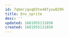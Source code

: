 ```yaml
---
id: 7qbmrjqxq03te48fysw829h
title: Env_sprite
desc: ''
updated: 1681955131850
created: 1681955131850
---
```

